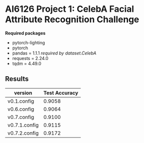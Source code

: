 # AI6126 Project 1: CelebA Facial Attribute Recognition Challenge


**Required packages**

* pytorch-lighting
* pytorch
* pandas = 1.1.1 *required by dataset.CelebA*
* requests = 2.24.0
* tqdm = 4.49.0

## Results

| version | Test Accuracy |
|-----------|-------------|
| v0.1.config | 0.9058 |
| v0.6.config | 0.9064 |
| v0.7.config | 0.9100 |
| v0.7.1.config | 0.9115 |
| v0.7.2.config | 0.9172 |


